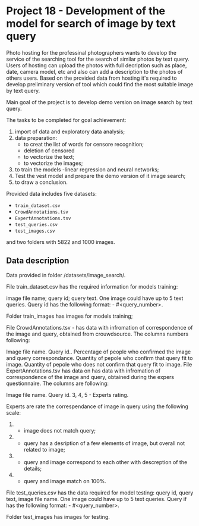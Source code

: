# Project 18 - Development of the model for search of image by text query

Photo hosting for the professinal photographers wants to develop the service of the searching tool for the search of similar photos by text query. Users of hosting can upload the photos with full decription such as place, date, camera model, etc and also can add a description to the photos of others users. Based on the provided data from hosting it's required to develop preliminary version of tool which could find the most suitable image by text query.

Main goal of the project is to develop demo version on image search by text query.

The tasks to be completed for goal achievement:
1) import of data and exploratory data analysis;
2) data preparation:
    - to creat the list of words for censore recognition;
    - deletion of censored
    - to vectorize the text;
    - to vectorize the images;
3) to train the models -linear regression and neural networks;
4) Test the vest model and prepare the demo version of it image search;
5) to draw a conclusion.

Provided data includes five datasets:
- `train_dataset.csv` 
- `CrowdAnnotations.tsv`
- `ExpertAnnotations.tsv`
- `test_queries.csv`
- `test_images.csv`

and two folders with 5822 and 1000 images.

## Data description
Data provided in folder /datasets/image_search/.

File train_dataset.csv has the required information for models training:

image file name;
query id;
query text.
One image could have up to 5 text queries. Query id has the following format: - <image file name>#<query_number>.

Folder train_images has images for models training;

File CrowdAnnotations.tsv - has data with infromation of correspondence of the image and query, obtained from crouwdsource. The columns numbers following:

Image file name.
Query id..
Percentage of people who confirmed the image and query correspondance.
Quantity of pepole who confirm that query fit to image.
Quantity of pepole who does not confirm that query fit to image.
File ExpertAnnotations.tsv has data on has data with infromation of correspondence of the image and query, obtained during the expers questionnaire. The columns are following:

Image file name.
Query id.
3, 4, 5 - Experts rating.

Experts are rate the correspendance of image in query using the following scale:

1) - image does not match query;

2) - query has a desription of a few elements of image, but overall not related to image;

3) - query and image correspond to each other with descreption of the details;

4) - query and image match on 100%.

File test_queries.csv has the data required for model testing: query id, query text, image file name. One image could have up to 5 text queries. Query if has the following format: - <image file name>#<query_number>.

Folder test_images has images for testing.
